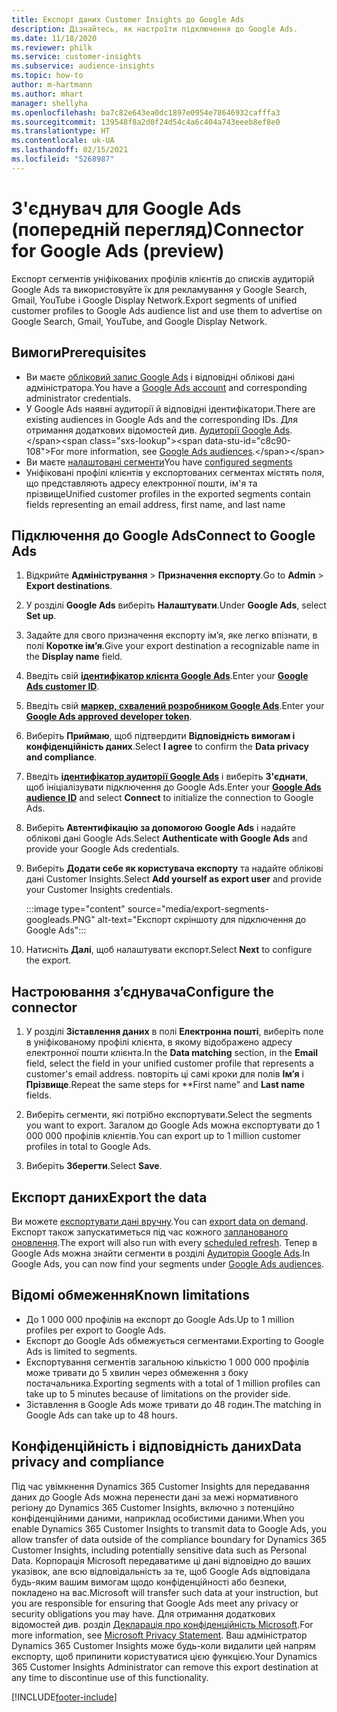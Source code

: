 ```yaml
---
title: Експорт даних Customer Insights до Google Ads
description: Дізнайтесь, як настроїти підключення до Google Ads.
ms.date: 11/18/2020
ms.reviewer: philk
ms.service: customer-insights
ms.subservice: audience-insights
ms.topic: how-to
author: m-hartmann
ms.author: mhart
manager: shellyha
ms.openlocfilehash: ba7c82e643ea0dc1897e0954e78646932cafffa3
ms.sourcegitcommit: 139548f8a2d0f24d54c4a6c404a743eeeb8ef8e0
ms.translationtype: HT
ms.contentlocale: uk-UA
ms.lasthandoff: 02/15/2021
ms.locfileid: "5268987"
---
```

# <a name="connector-for-google-ads-preview"></a><span data-ttu-id="c8c90-103">З'єднувач для Google Ads (попередній перегляд)</span><span class="sxs-lookup"><span data-stu-id="c8c90-103">Connector for Google Ads (preview)</span></span>

<span data-ttu-id="c8c90-104">Експорт сегментів уніфікованих профілів клієнтів до списків аудиторій Google Ads та використовуйте їх для рекламування у Google Search, Gmail, YouTube і Google Display Network.</span><span class="sxs-lookup"><span data-stu-id="c8c90-104">Export segments of unified customer profiles to Google Ads audience list and use them to advertise on Google Search, Gmail, YouTube, and Google Display Network.</span></span> 

## <a name="prerequisites"></a><span data-ttu-id="c8c90-105">Вимоги</span><span class="sxs-lookup"><span data-stu-id="c8c90-105">Prerequisites</span></span>

-   <span data-ttu-id="c8c90-106">Ви маєте [обліковий запис Google Ads](https://ads.google.com/) і відповідні облікові дані адміністратора.</span><span class="sxs-lookup"><span data-stu-id="c8c90-106">You have a [Google Ads account](https://ads.google.com/) and corresponding administrator credentials.</span></span>
-   <span data-ttu-id="c8c90-107">У Google Ads наявні аудиторії й відповідні ідентифікатори.</span><span class="sxs-lookup"><span data-stu-id="c8c90-107">There are existing audiences in Google Ads and the corresponding IDs.</span></span> <span data-ttu-id="c8c90-108">Для отримання додаткових відомостей див. [Аудиторії Google Ads](https://support.google.com/google-ads/answer/7558048?hl=en#:~:text=Audience%20lists%20is%20a%20section,Display%20Network%20through%20remarketing%20campaigns.).</span><span class="sxs-lookup"><span data-stu-id="c8c90-108">For more information, see [Google Ads audiences](https://support.google.com/google-ads/answer/7558048?hl=en#:~:text=Audience%20lists%20is%20a%20section,Display%20Network%20through%20remarketing%20campaigns.).</span></span>
-   <span data-ttu-id="c8c90-109">Ви маєте [налаштовані сегменти](segments.md)</span><span class="sxs-lookup"><span data-stu-id="c8c90-109">You have [configured segments](segments.md)</span></span>
-   <span data-ttu-id="c8c90-110">Уніфіковані профілі клієнтів у експортованих сегментах містять поля, що представляють адресу електронної пошти, ім'я та прізвище</span><span class="sxs-lookup"><span data-stu-id="c8c90-110">Unified customer profiles in the exported segments contain fields representing an email address, first name, and last name</span></span>

## <a name="connect-to-google-ads"></a><span data-ttu-id="c8c90-111">Підключення до Google Ads</span><span class="sxs-lookup"><span data-stu-id="c8c90-111">Connect to Google Ads</span></span>

1. <span data-ttu-id="c8c90-112">Відкрийте **Адміністрування** > **Призначення експорту**.</span><span class="sxs-lookup"><span data-stu-id="c8c90-112">Go to **Admin** > **Export destinations**.</span></span>

1. <span data-ttu-id="c8c90-113">У розділі **Google Ads** виберіть **Налаштувати**.</span><span class="sxs-lookup"><span data-stu-id="c8c90-113">Under **Google Ads**, select **Set up**.</span></span>

1. <span data-ttu-id="c8c90-114">Задайте для свого призначення експорту ім’я, яке легко впізнати, в полі **Коротке ім’я**.</span><span class="sxs-lookup"><span data-stu-id="c8c90-114">Give your export destination a recognizable name in the **Display name** field.</span></span>

1. <span data-ttu-id="c8c90-115">Введіть свій **[ідентифікатор клієнта Google Ads](https://support.google.com/google-ads/answer/1704344)**.</span><span class="sxs-lookup"><span data-stu-id="c8c90-115">Enter your **[Google Ads customer ID](https://support.google.com/google-ads/answer/1704344)**.</span></span>

1. <span data-ttu-id="c8c90-116">Введіть свій **[маркер, схвалений розробником Google Ads](https://developers.google.com/google-ads/api/docs/first-call/dev-token)**.</span><span class="sxs-lookup"><span data-stu-id="c8c90-116">Enter your **[Google Ads approved developer token](https://developers.google.com/google-ads/api/docs/first-call/dev-token)**.</span></span>

1. <span data-ttu-id="c8c90-117">Виберіть **Приймаю**, щоб підтвердити **Відповідність вимогам і конфіденційність даних**.</span><span class="sxs-lookup"><span data-stu-id="c8c90-117">Select **I agree** to confirm the **Data privacy and compliance**.</span></span>

1. <span data-ttu-id="c8c90-118">Введіть **[ідентифікатор аудиторії Google Ads](https://support.google.com/google-ads/answer/7558048?hl=en#:~:text=Audience%20lists%20is%20a%20section,Display%20Network%20through%20remarketing%20campaigns.)** і виберіть **З'єднати**, щоб ініціалізувати підключення до Google Ads.</span><span class="sxs-lookup"><span data-stu-id="c8c90-118">Enter your **[Google Ads audience ID](https://support.google.com/google-ads/answer/7558048?hl=en#:~:text=Audience%20lists%20is%20a%20section,Display%20Network%20through%20remarketing%20campaigns.)** and select **Connect** to initialize the connection to Google Ads.</span></span>

1. <span data-ttu-id="c8c90-119">Виберіть **Автентифікацію за допомогою Google Ads** і надайте облікові дані Google Ads.</span><span class="sxs-lookup"><span data-stu-id="c8c90-119">Select **Authenticate with Google Ads** and provide your Google Ads credentials.</span></span>

1. <span data-ttu-id="c8c90-120">Виберіть **Додати себе як користувача експорту** та надайте облікові дані Customer Insights.</span><span class="sxs-lookup"><span data-stu-id="c8c90-120">Select **Add yourself as export user** and provide your Customer Insights credentials.</span></span>

   :::image type="content" source="media/export-segments-googleads.PNG" alt-text="Експорт скріншоту для підключення до Google Ads":::

1. <span data-ttu-id="c8c90-122">Натисніть **Далі**, щоб налаштувати експорт.</span><span class="sxs-lookup"><span data-stu-id="c8c90-122">Select **Next** to configure the export.</span></span>

## <a name="configure-the-connector"></a><span data-ttu-id="c8c90-123">Настроювання з’єднувача</span><span class="sxs-lookup"><span data-stu-id="c8c90-123">Configure the connector</span></span>

1. <span data-ttu-id="c8c90-124">У розділі **Зіставлення даних** в полі **Електронна пошті**, виберіть поле в уніфікованому профілі клієнта, в якому відображено адресу електронної пошти клієнта.</span><span class="sxs-lookup"><span data-stu-id="c8c90-124">In the **Data matching** section, in the **Email** field, select the field in your unified customer profile that represents a customer's email address.</span></span> <span data-ttu-id="c8c90-125">повторіть ці самі кроки для полів **Ім’я** і **Прізвище**.</span><span class="sxs-lookup"><span data-stu-id="c8c90-125">Repeat the same steps for \*\*First name" and **Last name** fields.</span></span>

1. <span data-ttu-id="c8c90-126">Виберіть сегменти, які потрібно експортувати.</span><span class="sxs-lookup"><span data-stu-id="c8c90-126">Select the segments you want to export.</span></span> <span data-ttu-id="c8c90-127">Загалом до Google Ads можна експортувати до 1 000 000 профілів клієнтів.</span><span class="sxs-lookup"><span data-stu-id="c8c90-127">You can export up to 1 million customer profiles in total to Google Ads.</span></span>

1. <span data-ttu-id="c8c90-128">Виберіть **Зберегти**.</span><span class="sxs-lookup"><span data-stu-id="c8c90-128">Select **Save**.</span></span>

## <a name="export-the-data"></a><span data-ttu-id="c8c90-129">Експорт даних</span><span class="sxs-lookup"><span data-stu-id="c8c90-129">Export the data</span></span>

<span data-ttu-id="c8c90-130">Ви можете [експортувати дані вручну](export-destinations.md).</span><span class="sxs-lookup"><span data-stu-id="c8c90-130">You can [export data on demand](export-destinations.md).</span></span> <span data-ttu-id="c8c90-131">Експорт також запускатиметься під час кожного [запланованого оновлення](system.md#schedule-tab).</span><span class="sxs-lookup"><span data-stu-id="c8c90-131">The export will also run with every [scheduled refresh](system.md#schedule-tab).</span></span> <span data-ttu-id="c8c90-132">Тепер в Google Ads можна знайти сегменти в розділі [Аудиторія Google Ads](https://support.google.com/google-ads/answer/7558048?hl=en/).</span><span class="sxs-lookup"><span data-stu-id="c8c90-132">In Google Ads, you can now find your segments under [Google Ads audiences](https://support.google.com/google-ads/answer/7558048?hl=en/).</span></span>

## <a name="known-limitations"></a><span data-ttu-id="c8c90-133">Відомі обмеження</span><span class="sxs-lookup"><span data-stu-id="c8c90-133">Known limitations</span></span>

- <span data-ttu-id="c8c90-134">До 1 000 000 профілів на експорт до Google Ads.</span><span class="sxs-lookup"><span data-stu-id="c8c90-134">Up to 1 million profiles per export to Google Ads.</span></span>
- <span data-ttu-id="c8c90-135">Експорт до Google Ads обмежується сегментами.</span><span class="sxs-lookup"><span data-stu-id="c8c90-135">Exporting to Google Ads is limited to segments.</span></span>
- <span data-ttu-id="c8c90-136">Експортування сегментів загальною кількістю 1 000 000 профілів може тривати до 5 хвилин через обмеження з боку постачальника.</span><span class="sxs-lookup"><span data-stu-id="c8c90-136">Exporting segments with a total of 1 million profiles can take up to 5 minutes because of limitations on the provider side.</span></span> 
- <span data-ttu-id="c8c90-137">Зіставлення в Google Ads може тривати до 48 годин.</span><span class="sxs-lookup"><span data-stu-id="c8c90-137">The matching in Google Ads can take up to 48 hours.</span></span>

## <a name="data-privacy-and-compliance"></a><span data-ttu-id="c8c90-138">Конфіденційність і відповідність даних</span><span class="sxs-lookup"><span data-stu-id="c8c90-138">Data privacy and compliance</span></span>

<span data-ttu-id="c8c90-139">Під час увімкнення Dynamics 365 Customer Insights для передавання даних до Google Ads можна перенести дані за межі нормативного регіону до Dynamics 365 Customer Insights, включно з потенційно конфіденційними даними, наприклад особистими даними.</span><span class="sxs-lookup"><span data-stu-id="c8c90-139">When you enable Dynamics 365 Customer Insights to transmit data to Google Ads, you allow transfer of data outside of the compliance boundary for Dynamics 365 Customer Insights, including potentially sensitive data such as Personal Data.</span></span> <span data-ttu-id="c8c90-140">Корпорація Microsoft передаватиме ці дані відповідно до ваших указівок, але всю відповідальність за те, щоб Google Ads відповідала будь-яким вашим вимогам щодо конфіденційності або безпеки, покладено на вас.</span><span class="sxs-lookup"><span data-stu-id="c8c90-140">Microsoft will transfer such data at your instruction, but you are responsible for ensuring that Google Ads meet any privacy or security obligations you may have.</span></span> <span data-ttu-id="c8c90-141">Для отримання додаткових відомостей див. розділ [Декларація про конфіденційність Microsoft](https://go.microsoft.com/fwlink/?linkid=396732).</span><span class="sxs-lookup"><span data-stu-id="c8c90-141">For more information, see [Microsoft Privacy Statement](https://go.microsoft.com/fwlink/?linkid=396732).</span></span>
<span data-ttu-id="c8c90-142">Ваш адміністратор Dynamics 365 Customer Insights може будь-коли видалити цей напрям експорту, щоб припинити користуватися цією функцією.</span><span class="sxs-lookup"><span data-stu-id="c8c90-142">Your Dynamics 365 Customer Insights Administrator can remove this export destination at any time to discontinue use of this functionality.</span></span>


[!INCLUDE[footer-include](../includes/footer-banner.md)]
